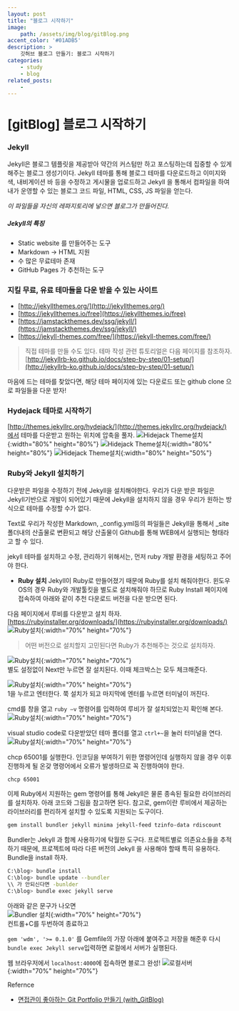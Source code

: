 ```yaml
---
layout: post
title: "블로그 시작하기"
image: 
    path: /assets/img/blog/gitBlog.png
accent_color: '#01ADB5'
description: >
    깃허브 블로그 만들기: 블로그 시작하기
categories:
    - study
    - blog
related_posts:    
    -    
---
```

# [gitBlog] 블로그 시작하기
### Jekyll
Jekyll은 블로그 템플릿을 제공받아 약간의 커스텀만 하고 포스팅하는데 집중할 수 있게 해주는 블로그 생성기이다.
Jekyll 테마를 통해 블로그 테마를 다운로드하고 이미지와 색, 내비게이션 바 등을 수정하고 게시물을 업로드하고 Jekyll 을 통해서 컴파일을 하여 내가 운영할 수 있는 블로그 코드 파일, HTML, CSS, JS 파일을 얻는다.

*이 파일들을 자신의 레파지토리에 넣으면 블로그가 만들어진다.*

##### Jekyll의 특징
- Static website 를 만들어주는 도구
- Markdown → HTML 지원
- 수 많은 무료테마 존재
- GitHub Pages 가 추천하는 도구

### 지킬 무료, 유료 테마들을 다운 받을 수 있는 사이트

-  [http://jekyllthemes.org/](http://jekyllthemes.org/)
-  [https://jekyllthemes.io/free](https://jekyllthemes.io/free)
-  [https://jamstackthemes.dev/ssg/jekyll/](https://jamstackthemes.dev/ssg/jekyll/)
- [https://jekyll-themes.com/free/](https://jekyll-themes.com/free/)

> 직접 테마를 만들 수도 있다. 테마 작성 관련 튜토리얼은 다음 페이지를 참조하자.   
 [http://jekyllrb-ko.github.io/docs/step-by-step/01-setup/](http://jekyllrb-ko.github.io/docs/step-by-step/01-setup/)
 
마음에 드는 테마를 찾았다면, 해당 테마 페이지에 있는 다운로드 또는 github clone 으로 파일들을 다운 받자!

### Hydejack 테마로 시작하기
[http://themes.jekyllrc.org/hydejack/](http://themes.jekyllrc.org/hydejack/)에서 테마를 다운받고 원하는 위치에 압축을 풀자.
![Hidejack Theme설치](/assets/img/blog/setting1-1.png){:width="80%" height="80%"}
![Hidejack Theme설치](/assets/img/blog/setting1-2.png){:width="80%" height="80%"}
![Hidejack Theme설치](/assets/img/blog/setting1-3.png){:width="80%" height="50%"}

### Ruby와 Jekyll 설치하기
다운받은 파일을 수정하기 전에 Jekyll을 설치해야한다. 우리가 다운 받은 파일은 Jekyll기반으로 개발이 되어있기 때문에 Jekyll을 설치하지 않을 경우 우리가 원하는 방식으로 테마를 수정할 수가 없다.

Text로 우리가 작성한 Markdown, _config.yml등의 파일들은 Jekyll을 통해서 _site폴더내의 산출물로 변환되고 해당 산출물이 Github를 통해 WEB에서 실행되는 형태라고 할 수 있다.

jekyll 테마를 설치하고 수정, 관리하기 위해서는, 먼저 ruby 개발 환경을 세팅하고 주어야 한다.

- **Ruby 설치**
Jekyll이 Ruby로 만들어졌기 때문에 Ruby를 설치 해줘야한다. 윈도우 OS의 경우 Ruby와 개발툴킷을 별도로 설치해줘야 하므로 Ruby Install 페이지에 접속하여 아래와 같이 추천 다운로드 버전을 다운 받으면 된다.

다음 페이지에서 루비를 다운받고 설치 하자.   
[https://rubyinstaller.org/downloads/](https://rubyinstaller.org/downloads/)
![Ruby설치](/assets/img/blog/setting1.png){:width="70%" height="70%"}
> 어떤 버전으로 설치할지 고민된다면 Ruby가 추천해주는 것으로 설치하자.   

![Ruby설치](/assets/img/blog/setting2.png){:width="70%" height="70%"}    
별도 설정없이 Next만 누르면 잘 설치된다. 이때 체크박스는 모두 체크해준다.   

![Ruby설치](/assets/img/blog/setting3.png){:width="70%" height="70%"}   
1을 누르고 엔터한다. 쭉 설치가 되고 마지막에 엔터를 누르면 터미널이 꺼진다.   

cmd를 창을 열고 `ruby –v` 명령어를 입력하여 루비가 잘 설치되었는지 확인해 본다.   
![Ruby설치](/assets/img/blog/setting4.png){:width="70%" height="70%"}   

visual studio code로 다운받았던 테마 폴더를 열고 `ctrl+~`을 눌러 터미널을 연다.   
![Ruby설치](/assets/img/blog/setting5.png){:width="70%" height="70%"}   

chcp 65001를 실행한다. 인코딩을 부여하기 위한 명령어인데 실행하지 않을 경우 이후 진행하게 될 온갖 명령어에서 오류가 발생하므로 꼭 진행하여야 한다.

```bash
chcp 65001
```

이제 Ruby에서 지원하는 gem 명령어를 통해 Jekyll은 물론 종속된 필요한 라이브러리를 설치하자. 아래 코드와 그림을 참고하면 된다. 참고로, gem이란 루비에서 제공하는 라이브러리를 편리하게 설치할 수 있도록 지원되는 도구이다.

```bash
gem install bundler jekyll minima jekyll-feed tzinfo-data rdiscount
```

Bundler는 Jekyll 과 함께 사용하기에 탁월한 도구다. 프로젝트별로 의존요소들을 추적하기 때문에, 프로젝트에 따라 다른 버전의 Jekyll 을 사용해야 할때 특히 유용하다. Bundle을 install 하자.

```bash
C:\blog> bundle install
C:\blog> bundle update --bundler
\\ 가 안되신다면 -bunlder
C:\blog> bundle exec jekyll serve
```
아래와 같은 문구가 나오면   
![Bundler 설치](/assets/img/blog/setting6.png){:width="70%" height="70%"}   
컨트롤+C를 두번하여 종료하고   

`gem 'wdm', '>= 0.1.0'` 를 Gemfile의 가장 아래에 붙여주고 저장을 해준후 다시 `bundle exec Jekyll serve`입력하면 로컬에서 서버가 실행된다.

웹 브라우저에서 `localhost:4000`에 접속하면 블로그 완성!
![로컬서버](/assets/img/blog/setting7.png){:width="70%" height="70%"}   




Refernce
- [면접관이 좋아하는 Git Portfolio 만들기 (with_GitBlog)](https://projectlion.io/courses/technology/gitblog)